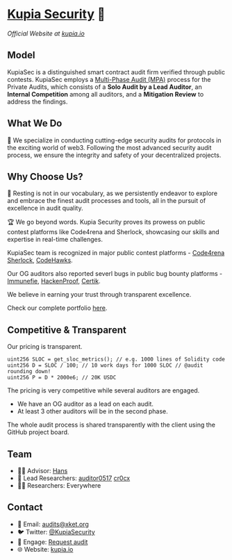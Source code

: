 # [Kupia Security](https://www.kupia.io/) 🔐
_Official Website at [kupia.io](https://www.kupia.io/)_

## Model
KupiaSec is a distinguished smart contract audit firm verified through public contests.
KupiaSec employs a [Multi-Phase Audit (MPA)](https://files.gitbook.com/v0/b/gitbook-x-prod.appspot.com/o/spaces%2F2wLrli4OmSaWiS8fXVUZ%2Fuploads%2FF27bi4xOgnXwDYeHS68f%2FDC%20Multi-Phase%20Audit.pdf?alt=media&token=c2ffdb11-13c7-439d-8acf-50e9fdff471e) process for the Private Audits, which consists of a **Solo Audit by a Lead Auditor**, an **Internal Competition** among all auditors, and a **Mitigation Review** to address the findings.

## What We Do
💎 We specialize in conducting cutting-edge security audits for protocols in the exciting world of web3.
Following the most advanced security audit process, we ensure the integrity and safety of your decentralized projects.

##  Why Choose Us?
🚀 Resting is not in our vocabulary, as we persistently endeavor to explore and embrace the finest audit processes and tools, all in the pursuit of excellence in audit quality.

🏆 We go beyond words. Kupia Security proves its prowess on public contest platforms like Code4rena and Sherlock, showcasing our skills and expertise in real-time challenges. 

KupiaSec team is recognized in major public contest platforms - [Code4rena](https://code4rena.com/leaderboard) [Sherlock](https://audits.sherlock.xyz/leaderboard), [CodeHawks](https://code4rena.com/leaderboard).

Our OG auditors also reported severl bugs in public bug bounty platforms - [Immunefie](https://immunefi.com/leaderboard/), [HackenProof](https://hackenproof.com/programs), [Certik](https://skynet.certik.com/leaderboards/bug-bounty).

We believe in earning your trust through transparent excellence.

Check our complete portfolio [here](https://github.com/KupiaSec/portfolio).

## Competitive & Transparent
Our pricing is transparent.
```solidity
uint256 SLOC = get_sloc_metrics(); // e.g. 1000 lines of Solidity code
uint256 D = SLOC / 100; // 10 work days for 1000 SLOC // @audit rounding down!
uint256 P = D * 2000e6; // 20K USDC
```
The pricing is very competitive while several auditors are engaged.
- We have an OG auditor as a lead on each audit.
- At least 3 other auditors will be in the second phase.

The whole audit process is shared transparently with the client using the GitHub project board.

## Team
- 🧑‍⚖️ Advisor: [Hans](https://twitter.com/hansfriese)
- 🥷 Lead Researchers: [auditor0517](https://twitter.com/auditor0517) [cr0cx](https://twitter.com/malicator)
- 🧑‍💼 Researchers: Everywhere

## Contact
- 📧 Email: 	audits@xket.org
- 🐦 Twitter: [@KupiaSecurity](https://twitter.com/KupiaSecurity)
- 🤝 Engage: [Request audit](https://tally.so/r/nWrWgR)
- 🌐 Website: [kupia.io](https://www.kupia.io/)
